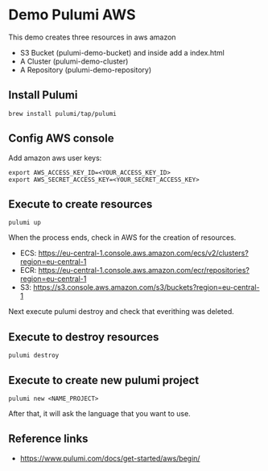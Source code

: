 # Demo Pulumi AWS

This demo creates three resources in aws amazon
- S3 Bucket (pulumi-demo-bucket) and inside add a index.html
- A Cluster (pulumi-demo-cluster)
- A Repository (pulumi-demo-repository)

## Install Pulumi

```
brew install pulumi/tap/pulumi
```

## Config AWS console  

Add amazon aws user keys:

```
export AWS_ACCESS_KEY_ID=<YOUR_ACCESS_KEY_ID> 
export AWS_SECRET_ACCESS_KEY=<YOUR_SECRET_ACCESS_KEY>
```

## Execute to create resources

```
pulumi up
```

When the process ends, check in AWS for the creation of resources.

- ECS: https://eu-central-1.console.aws.amazon.com/ecs/v2/clusters?region=eu-central-1
- ECR: https://eu-central-1.console.aws.amazon.com/ecr/repositories?region=eu-central-1
- S3: https://s3.console.aws.amazon.com/s3/buckets?region=eu-central-1

Next execute pulumi destroy and check that everithing was deleted.

## Execute to destroy resources

```
pulumi destroy
```

## Execute to create new pulumi project

```
pulumi new <NAME_PROJECT>
```

After that, it will ask the language that you want to use.

## Reference links  
- https://www.pulumi.com/docs/get-started/aws/begin/

